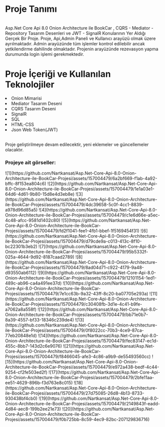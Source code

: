 <h1>Proje Tanımı</h1> <br/>
Asp.Net Core Api 8.0 Onion Architecture ile BookCar , CQRS - Mediator - Repository Tasarım Desenleri ve JWT - SignalR Konularının Yer Aldığı Gerçek Bir Proje.
Proje, Api,Admin Paneli ve Kullanıcı arayüzü olmak üzere ayrılmaktadır. Admin arayüzünde tüm işlemler kontrol edilebilir ancak yetkilendirme dahilinde olmaktadır.
Projenin arayüzünde rezevasyon yapma durumunda login işlemi gerekmektedir. 

<h1>Proje İçeriği ve Kullanılan Teknolojiler</h1>
<li>Onion Mimarisi</li>
<li>Mediator Tasarım Deseni</li>
<li>CQRS Tasarım Deseni</li>
<li>SignalR</li>
<li>SQL</li>
<li>HTML-CSS</li>
<li>Json Web Token(JWT)</li>
 <br/>
<p>Proje geliştirilmeye devam edilecektir, yeni eklemeler ve güncellemeler olacaktır.</p>

<h3>Projeye ait görseller:</h3>
![1](https://github.com/Nartkansat/Asp.Net-Core-Api-8.0-Onion-Architecture-ile-BookCar-Projesi/assets/157004479/6a2bf669-f1ab-4a92-bffc-8f153ea804c6)
![2](https://github.com/Nartkansat/Asp.Net-Core-Api-8.0-Onion-Architecture-ile-BookCar-Projesi/assets/157004479/1e1a03e1-64d6-4d61-9b80-15d8e4d3eb8e)
![3](https://github.com/Nartkansat/Asp.Net-Core-Api-8.0-Onion-Architecture-ile-BookCar-Projesi/assets/157004479/4dc39658-5c0f-4cc1-8839-a978d96d85a5)
![4](https://github.com/Nartkansat/Asp.Net-Core-Api-8.0-Onion-Architecture-ile-BookCar-Projesi/assets/157004479/c1e6d66e-a5ec-4c48-afcc-9581d1402c80)
![5](https://github.com/Nartkansat/Asp.Net-Core-Api-8.0-Onion-Architecture-ile-BookCar-Projesi/assets/157004479/fd2f1041-fee1-4fb1-bbef-1f5169454f31)
![6](https://github.com/Nartkansat/Asp.Net-Core-Api-8.0-Onion-Architecture-ile-BookCar-Projesi/assets/157004479/d79cde9a-c013-413c-8f10-bc22301b3eb2)
![7](https://github.com/Nartkansat/Asp.Net-Core-Api-8.0-Onion-Architecture-ile-BookCar-Projesi/assets/157004479/95b5332f-025a-4644-9d92-8187caad2789)
![8](https://github.com/Nartkansat/Asp.Net-Core-Api-8.0-Onion-Architecture-ile-BookCar-Projesi/assets/157004479/8ad04d71-c922-4179-9a48-d93550ab6112)
![9](https://github.com/Nartkansat/Asp.Net-Core-Api-8.0-Onion-Architecture-ile-BookCar-Projesi/assets/157004479/12101154-1ed1-489c-ab96-ca4a491ee37d)
![10](https://github.com/Nartkansat/Asp.Net-Core-Api-8.0-Onion-Architecture-ile-BookCar-Projesi/assets/157004479/7e1cc63b-9a32-43ff-8c20-ba07705e293a)
![11](https://github.com/Nartkansat/Asp.Net-Core-Api-8.0-Onion-Architecture-ile-BookCar-Projesi/assets/157004479/c30408fb-3d1e-4c41-b9fe-a7062a8a558f)
![12](https://github.com/Nartkansat/Asp.Net-Core-Api-8.0-Onion-Architecture-ile-BookCar-Projesi/assets/157004479/bb71e0b7-8a39-4557-bf33-18346c239de4)
![13](https://github.com/Nartkansat/Asp.Net-Core-Api-8.0-Onion-Architecture-ile-BookCar-Projesi/assets/157004479/0f8022cc-70b3-4ce9-87ca-77eb20848e1d)
![14](https://github.com/Nartkansat/Asp.Net-Core-Api-8.0-Onion-Architecture-ile-BookCar-Projesi/assets/157004479/fec83147-ec1d-455c-8bb7-143d2c6e9076)
![21](https://github.com/Nartkansat/Asp.Net-Core-Api-8.0-Onion-Architecture-ile-BookCar-Projesi/assets/157004479/f8466045-afe3-4c86-a9b9-de55493560cc)
![15](https://github.com/Nartkansat/Asp.Net-Core-Api-8.0-Onion-Architecture-ile-BookCar-Projesi/assets/157004479/e972a438-bedf-4c44-9254-cf2fe503ed2f)
![17](https://github.com/Nartkansat/Asp.Net-Core-Api-8.0-Onion-Architecture-ile-BookCar-Projesi/assets/157004479/2bfe11aa-ee51-4629-896b-f3d763e8c015)
![18](https://github.com/Nartkansat/Asp.Net-Core-Api-8.0-Onion-Architecture-ile-BookCar-Projesi/assets/157004479/27d75085-26d8-4b13-8733-930438bf4cb0)
![19](https://github.com/Nartkansat/Asp.Net-Core-Api-8.0-Onion-Architecture-ile-BookCar-Projesi/assets/157004479/2149843f-eadd-4d84-aec8-199b2ee21e73)
![20](https://github.com/Nartkansat/Asp.Net-Core-Api-8.0-Onion-Architecture-ile-BookCar-Projesi/assets/157004479/f0b725bb-8c59-4ec9-82bc-207129836716)







